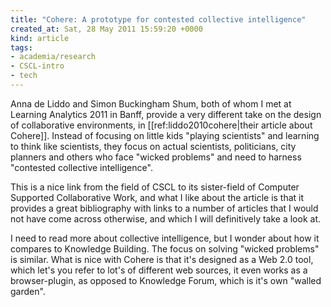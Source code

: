 ```yaml
---
title: "Cohere: A prototype for contested collective intelligence"
created_at: Sat, 28 May 2011 15:59:20 +0000
kind: article
tags:
- academia/research
- CSCL-intro
- tech
---
```


Anna de Liddo and Simon Buckingham Shum, both of whom I met at Learning
Analytics 2011 in Banff, provide a very different take on the design of
collaborative environments, in [[ref:liddo2010cohere|their article about
Cohere]]. Instead of focusing on little kids "playing scientists" and
learning to think like scientists, they focus on actual scientists,
politicians, city planners and others who face "wicked problems" and
need to harness "contested collective intelligence".

This is a nice link from the field of CSCL to its sister-field of
Computer Supported Collaborative Work, and what I like about the article
is that it provides a great bibliography with links to a number of
articles that I would not have come across otherwise, and which I will
definitively take a look at.

I need to read more about collective intelligence, but I wonder about
how it compares to Knowledge Building. The focus on solving "wicked
problems" is similar. What is nice with Cohere is that it's designed as
a Web 2.0 tool, which let's you refer to lot's of different web sources,
it even works as a browser-plugin, as opposed to Knowledge Forum, which
is it's own "walled garden".
